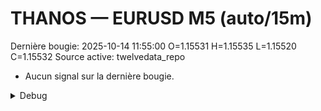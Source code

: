 # THANOS — EURUSD M5 (auto/15m)
Dernière bougie: 2025-10-14 11:55:00  O=1.15531  H=1.15535  L=1.15520  C=1.15532
Source active: twelvedata_repo

- Aucun signal sur la dernière bougie.

<details><summary>Debug</summary>

- TD_API_KEY manquant.

</details>